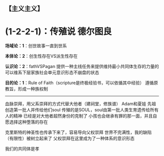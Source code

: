 ## **【主义主义】**

#  **(1-2-2-1)：传殖说 德尔图良**

**场域论：1**：创世故事一直到世系


**本体论：2**：创生性存在VS派生性存在


**认识论：2**：fathVSPagan
提供一种主线任务来提供维持最小共同体生存的力量的
可以维系下层家族社会单元意识形态不崩盘的状态

**目的论：1**：Rule of Faith（scripture是终极经验书，可以依循其中经验）
遵循原教旨，形成一种族权制

****
血脉崇拜，用父系崇拜的方式代替大他者（建祠堂，修族谱）
Adam和夏娃 先祖创造第一批人并传给他们soul
传殖的是SOUL，soul由第一批人类生育遗传给所有人的精神
已经是对大他者超然身份的克制了
小孩也会继承有罪的那一面，并且自愿选择这种堕落的存在

克里斯特的神圣性也传承下来了，容易导向父权崇拜
世界不完满性，我的缺陷（有限性）被树立起来了
父权崇拜在这里成为了一种体系的意识形态


我们的共同体是孝

